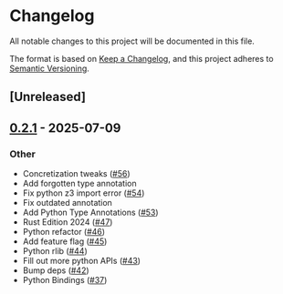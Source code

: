 # Changelog

All notable changes to this project will be documented in this file.

The format is based on [Keep a Changelog](https://keepachangelog.com/en/1.0.0/),
and this project adheres to [Semantic Versioning](https://semver.org/spec/v2.0.0.html).

## [Unreleased]

## [0.2.1](https://github.com/toolCHAINZ/jingle/releases/tag/jingle_python-v0.2.1) - 2025-07-09

### Other

- Concretization tweaks ([#56](https://github.com/toolCHAINZ/jingle/pull/56))
- Add forgotten type annotation
- Fix python z3 import error ([#54](https://github.com/toolCHAINZ/jingle/pull/54))
- Fix outdated annotation
- Add Python Type Annotations ([#53](https://github.com/toolCHAINZ/jingle/pull/53))
- Rust Edition 2024 ([#47](https://github.com/toolCHAINZ/jingle/pull/47))
- Python refactor ([#46](https://github.com/toolCHAINZ/jingle/pull/46))
- Add feature flag ([#45](https://github.com/toolCHAINZ/jingle/pull/45))
- Python rlib ([#44](https://github.com/toolCHAINZ/jingle/pull/44))
- Fill out more python APIs ([#43](https://github.com/toolCHAINZ/jingle/pull/43))
- Bump deps ([#42](https://github.com/toolCHAINZ/jingle/pull/42))
- Python Bindings ([#37](https://github.com/toolCHAINZ/jingle/pull/37))
